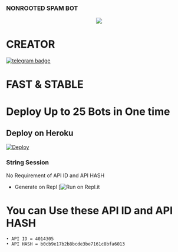 ### NONROOTED SPAM BOT

<p align="center">
  <img src="https://telegra.ph/file/65fdb4413f2f6a55eb421.jpg">
</p>

# CREATOR
 [![telegram badge](https://img.shields.io/badge/hackelite01-30302f?style=for-the-badge&logo=telegram)](https://t.me/NonRootedInsaan)
# FAST & STABLE
# Deploy Up to 25 Bots in One time
## Deploy on Heroku 
[![Deploy](https://www.herokucdn.com/deploy/button.svg)](https://dashboard.heroku.com/new?template=https://github.com/hackelite01/NonRootedSpamBot)
### String Session
No Requirement of API ID and API HASH

   - Generate on Repl [![Run on Repl.it]()

# You can Use these API ID and API HASH
```
• API ID = 4014305
• API HASH = b0cb9e17b2b8bcde3be7161c8bfa6013
```
